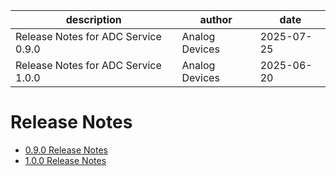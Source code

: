 | description | author | date |
| --- | --- | --- |
| Release Notes for ADC Service 0.9.0 | Analog Devices | 2025-07-25 |
| Release Notes for ADC Service 1.0.0 | Analog Devices | 2025-06-20 |

# Release Notes

- [0.9.0 Release Notes](0.9.0.md)
- [1.0.0 Release Notes](1.0.0.md)

